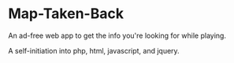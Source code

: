 # Map-Taken-Back

An ad-free web app to get the info you're looking for while playing.

A self-initiation into php, html, javascript, and jquery.

